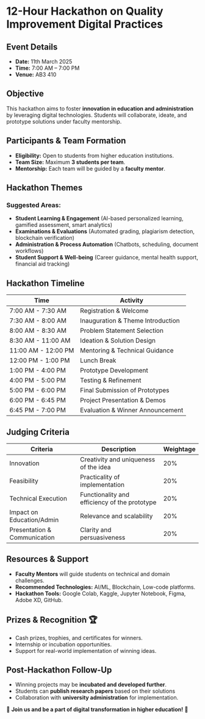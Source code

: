 # 12-Hour Hackathon on Quality Improvement Digital Practices

## Event Details
- **Date:** 11th March 2025  
- **Time:** 7:00 AM – 7:00 PM  
- **Venue:** AB3 410  

## Objective
This hackathon aims to foster **innovation in education and administration** by leveraging digital technologies. Students will collaborate, ideate, and prototype solutions under faculty mentorship.

## Participants & Team Formation
- **Eligibility:** Open to students from higher education institutions.
- **Team Size:** Maximum **3 students per team**.
- **Mentorship:** Each team will be guided by a **faculty mentor**.

## Hackathon Themes
### Suggested Areas:
- **Student Learning & Engagement** (AI-based personalized learning, gamified assessment, smart analytics)
- **Examinations & Evaluations** (Automated grading, plagiarism detection, blockchain verification)
- **Administration & Process Automation** (Chatbots, scheduling, document workflows)
- **Student Support & Well-being** (Career guidance, mental health support, financial aid tracking)

## Hackathon Timeline
| Time | Activity |
|------------|--------------------------------------|
| 7:00 AM - 7:30 AM | Registration & Welcome |
| 7:30 AM - 8:00 AM | Inauguration & Theme Introduction |
| 8:00 AM - 8:30 AM | Problem Statement Selection |
| 8:30 AM - 11:00 AM | Ideation & Solution Design |
| 11:00 AM - 12:00 PM | Mentoring & Technical Guidance |
| 12:00 PM - 1:00 PM | Lunch Break |
| 1:00 PM - 4:00 PM | Prototype Development |
| 4:00 PM - 5:00 PM | Testing & Refinement |
| 5:00 PM - 6:00 PM | Final Submission of Prototypes |
| 6:00 PM - 6:45 PM | Project Presentation & Demos |
| 6:45 PM - 7:00 PM | Evaluation & Winner Announcement |

## Judging Criteria
| Criteria | Description | Weightage |
|------------|--------------------------------------|----------|
| Innovation | Creativity and uniqueness of the idea | 20% |
| Feasibility | Practicality of implementation | 20% |
| Technical Execution | Functionality and efficiency of the prototype | 20% |
| Impact on Education/Admin | Relevance and scalability | 20% |
| Presentation & Communication | Clarity and persuasiveness | 20% |

## Resources & Support
- **Faculty Mentors** will guide students on technical and domain challenges.
- **Recommended Technologies:** AI/ML, Blockchain, Low-code platforms.
- **Hackathon Tools:** Google Colab, Kaggle, Jupyter Notebook, Figma, Adobe XD, GitHub.

## Prizes & Recognition 🏆
- Cash prizes, trophies, and certificates for winners.
- Internship or incubation opportunities.
- Support for real-world implementation of winning ideas.

## Post-Hackathon Follow-Up
- Winning projects may be **incubated and developed further**.
- Students can **publish research papers** based on their solutions
- Collaboration with **university administration** for implementation.

📢 **Join us and be a part of digital transformation in higher education!** 🚀
